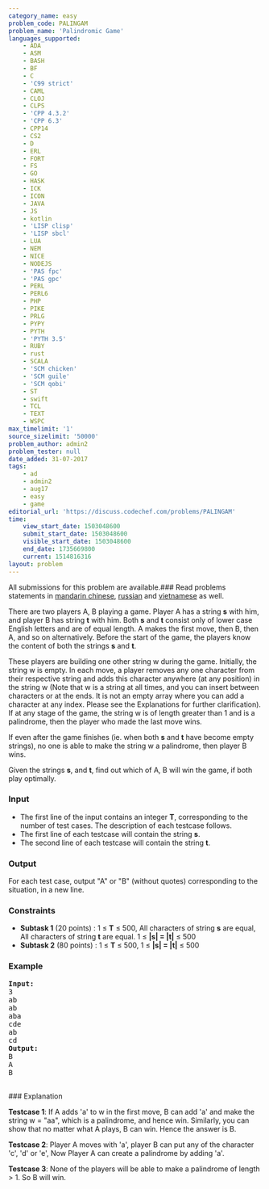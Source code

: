 ```yaml
---
category_name: easy
problem_code: PALINGAM
problem_name: 'Palindromic Game'
languages_supported:
    - ADA
    - ASM
    - BASH
    - BF
    - C
    - 'C99 strict'
    - CAML
    - CLOJ
    - CLPS
    - 'CPP 4.3.2'
    - 'CPP 6.3'
    - CPP14
    - CS2
    - D
    - ERL
    - FORT
    - FS
    - GO
    - HASK
    - ICK
    - ICON
    - JAVA
    - JS
    - kotlin
    - 'LISP clisp'
    - 'LISP sbcl'
    - LUA
    - NEM
    - NICE
    - NODEJS
    - 'PAS fpc'
    - 'PAS gpc'
    - PERL
    - PERL6
    - PHP
    - PIKE
    - PRLG
    - PYPY
    - PYTH
    - 'PYTH 3.5'
    - RUBY
    - rust
    - SCALA
    - 'SCM chicken'
    - 'SCM guile'
    - 'SCM qobi'
    - ST
    - swift
    - TCL
    - TEXT
    - WSPC
max_timelimit: '1'
source_sizelimit: '50000'
problem_author: admin2
problem_tester: null
date_added: 31-07-2017
tags:
    - ad
    - admin2
    - aug17
    - easy
    - game
editorial_url: 'https://discuss.codechef.com/problems/PALINGAM'
time:
    view_start_date: 1503048600
    submit_start_date: 1503048600
    visible_start_date: 1503048600
    end_date: 1735669800
    current: 1514816316
layout: problem
---
```

All submissions for this problem are available.### Read problems statements in [mandarin chinese](http://www.codechef.com/download/translated/AUG17/mandarin/PALINGAM.pdf), [russian](http://www.codechef.com/download/translated/AUG17/russian/PALINGAM.pdf) and [vietnamese](http://www.codechef.com/download/translated/AUG17/vietnamese/PALINGAM.pdf) as well.

There are two players A, B playing a game. Player A has a string **s** with him, and player B has string **t** with him. Both **s** and **t** consist only of lower case English letters and are of equal length. A makes the first move, then B, then A, and so on alternatively. Before the start of the game, the players know the content of both the strings **s** and **t**.

These players are building one other string w during the game. Initially, the string w is empty. In each move, a player removes any one character from their respective string and adds this character anywhere (at any position) in the string w (Note that w is a string at all times, and you can insert between characters or at the ends. It is not an empty array where you can add a character at any index. Please see the Explanations for further clarification). If at any stage of the game, the string w is of length greater than 1 and is a palindrome, then the player who made the last move wins.

If even after the game finishes (ie. when both **s** and **t** have become empty strings), no one is able to make the string w a palindrome, then player B wins.

Given the strings **s**, and **t**, find out which of A, B will win the game, if both play optimally.

### Input

- The first line of the input contains an integer **T**, corresponding to the number of test cases. The description of each testcase follows.
- The first line of each testcase will contain the string **s**.
- The second line of each testcase will contain the string **t**.

### Output

For each test case, output "A" or "B" (without quotes) corresponding to the situation, in a new line.

### Constraints

- **Subtask 1** (20 points) : 1 ≤ **T** ≤ 500, All characters of string **s** are equal, All characters of string **t** are equal. 1 ≤ **|s| = |t|** ≤ 500
- **Subtask 2** (80 points) : 1 ≤ **T** ≤ 500, 1 ≤ **|s| = |t|** ≤ 500

### Example

<pre><b>Input:</b>
3
ab
ab
aba
cde
ab
cd
<b>Output:</b>
B
A
B

</pre>### Explanation
**Testcase 1**: If A adds 'a' to w in the first move, B can add 'a' and make the string w = "aa", which is a palindrome, and hence win. Similarly, you can show that no matter what A plays, B can win. Hence the answer is B.

**Testcase 2**: Player A moves with 'a', player B can put any of the character 'c', 'd' or 'e', Now Player A can create a palindrome by adding 'a'.

**Testcase 3**: None of the players will be able to make a palindrome of length > 1. So B will win.
